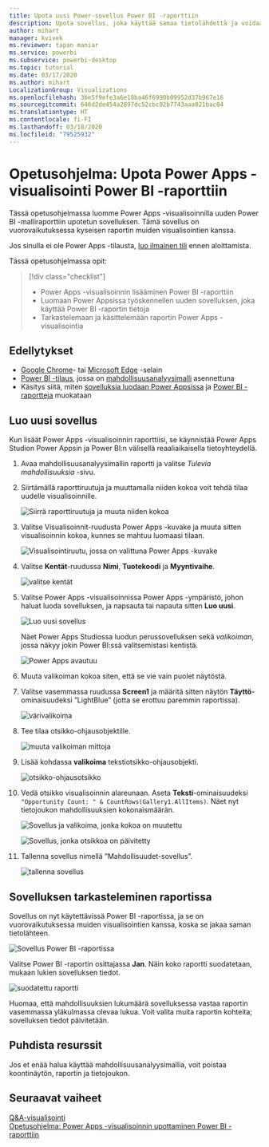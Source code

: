 ```yaml
---
title: Upota uusi Power-sovellus Power BI -raporttiin
description: Upota sovellus, joka käyttää samaa tietolähdettä ja voidaan suodattaa samalla tavalla kuin muut raporttikohteet
author: mihart
manager: kvivek
ms.reviewer: tapan maniar
ms.service: powerbi
ms.subservice: powerbi-desktop
ms.topic: tutorial
ms.date: 03/17/2020
ms.author: mihart
LocalizationGroup: Visualizations
ms.openlocfilehash: 3be5f9efe3a6e18ba46f6990b09952d37b967e16
ms.sourcegitcommit: 646d2de454a2897dc52cbc02b7743aaa021bac04
ms.translationtype: HT
ms.contentlocale: fi-FI
ms.lasthandoff: 03/18/2020
ms.locfileid: "79525932"
---
```

# <a name="tutorial-embed-a-power-apps-visual-in-a-power-bi-report"></a>Opetusohjelma: Upota Power Apps -visualisointi Power BI -raporttiin

Tässä opetusohjelmassa luomme Power Apps -visualisoinnilla uuden Power BI -malliraporttiin upotetun sovelluksen. Tämä sovellus on vuorovaikutuksessa kyseisen raportin muiden visualisointien kanssa.

Jos sinulla ei ole Power Apps -tilausta, [luo ilmainen tili](https://web.powerapps.com/signup?redirect=marketing&email=) ennen aloittamista.

Tässä opetusohjelmassa opit:
> [!div class="checklist"]
> * Power Apps -visualisoinnin lisääminen Power BI -raporttiin
> * Luomaan Power Appsissa työskennellen uuden sovelluksen, joka käyttää Power BI -raportin tietoja
> * Tarkastelemaan ja käsittelemään raportin Power Apps -visualisointia

## <a name="prerequisites"></a>Edellytykset

* [Google Chrome](https://www.google.com/chrome/browser/)- tai [Microsoft Edge](https://www.microsoft.com/windows/microsoft-edge) -selain
* [Power BI -tilaus](https://docs.microsoft.com/power-bi/service-self-service-signup-for-power-bi), jossa on [mahdollisuusanalyysimalli](https://docs.microsoft.com/power-bi/sample-opportunity-analysis#get-the-content-pack-for-this-sample) asennettuna
* Käsitys siitä, miten [sovelluksia luodaan Power Appsissa](https://docs.microsoft.com/powerapps/maker/canvas-apps/data-platform-create-app-scratch) ja [Power BI -raportteja](https://docs.microsoft.com/power-bi/service-the-report-editor-take-a-tour) muokataan



## <a name="create-a-new-app"></a>Luo uusi sovellus
Kun lisäät Power Apps -visualisoinnin raporttiisi, se käynnistää Power Apps Studion Power Appsin ja Power BI:n välisellä reaaliaikaisella tietoyhteydellä.

1. Avaa mahdollisuusanalyysimallin raportti ja valitse *Tulevia mahdollisuuksia* -sivu. 


2. Siirtämällä raporttiruutuja ja muuttamalla niiden kokoa voit tehdä tilaa uudelle visualisoinnille.

    ![Siirrä raporttiruutuja ja muuta niiden kokoa](media/power-bi-visualization-powerapp/power-bi-report-page.jpg)

2. Valitse Visualisoinnit-ruudusta Power Apps -kuvake ja muuta sitten visualisoinnin kokoa, kunnes se mahtuu luomaasi tilaan.

    ![Visualisointiruutu, jossa on valittuna Power Apps -kuvake](media/power-bi-visualization-powerapp/power-bi-powerapps-icon.jpg)

3. Valitse **Kentät**-ruudussa **Nimi**, **Tuotekoodi** ja **Myyntivaihe**. 

    ![valitse kentät](media/power-bi-visualization-powerapp/power-bi-fields.jpg)

4. Valitse Power Apps -visualisoinnissa Power Apps -ympäristö, johon haluat luoda sovelluksen, ja napsauta tai napauta sitten **Luo uusi**.

    ![Luo uusi sovellus](media/power-bi-visualization-powerapp/power-bi-create-new-powerapp.png)

    Näet Power Apps Studiossa luodun perussovelluksen sekä *valikoiman*, jossa näkyy jokin Power BI:ssä valitsemistasi kentistä.

    ![Power Apps avautuu](media/power-bi-visualization-powerapp/power-bi-power-app.png)

5.  Muuta valikoiman kokoa siten, että se vie vain puolet näytöstä. 

6. Valitse vasemmassa ruudussa **Screen1** ja määritä sitten näytön **Täyttö**-ominaisuudeksi ”LightBlue” (jotta se erottuu paremmin raportissa).

    ![värivalikoima](media/power-bi-visualization-powerapp/power-bi-powerapps-fill.png)

6. Tee tilaa otsikko-ohjausobjektille. 

    ![muuta valikoiman mittoja](media/power-bi-visualization-powerapp/power-bi-powerapps-gallery.png)


8. Lisää kohdassa **valikoima** tekstiotsikko-ohjausobjekti.

   ![otsikko-ohjausotsikko](media/power-bi-visualization-powerapp/power-bi-label.png)

7. Vedä otsikko visualisoinnin alareunaan. Aseta **Teksti**-ominaisuudeksi `"Opportunity Count: " & CountRows(Gallery1.AllItems)`. Näet nyt tietojoukon mahdollisuuksien kokonaismäärän.

    ![Sovellus ja valikoima, jonka kokoa on muutettu](media/power-bi-visualization-powerapp/power-bi-power-app-label.png)

    ![Sovellus, jonka otsikkoa on päivitetty](media/power-bi-visualization-powerapp/power-bi-label-live.png)

7. Tallenna sovellus nimellä ”Mahdollisuudet-sovellus”. 

    ![tallenna sovellus](media/power-bi-visualization-powerapp/power-bi-save-powerapp.png)


## <a name="view-the-app-in-the-report"></a>Sovelluksen tarkasteleminen raportissa
Sovellus on nyt käytettävissä Power BI -raportissa, ja se on vuorovaikutuksessa muiden visualisointien kanssa, koska se jakaa saman tietolähteen.

![Sovellus Power BI -raportissa](media/power-bi-visualization-powerapp/power-bi-powerapps-visual.png)

Valitse Power BI -raportin osittajassa **Jan**. Näin koko raportti suodatetaan, mukaan lukien sovelluksen tiedot.

![suodatettu raportti](media/power-bi-visualization-powerapp/power-bi-last.png)

Huomaa, että mahdollisuuksien lukumäärä sovelluksessa vastaa raportin vasemmassa yläkulmassa olevaa lukua. Voit valita muita raportin kohteita; sovelluksen tiedot päivitetään.


## <a name="clean-up-resources"></a>Puhdista resurssit
Jos et enää halua käyttää mahdollisuusanalyysimallia, voit poistaa koontinäytön, raportin ja tietojoukon.


## <a name="next-steps"></a>Seuraavat vaiheet
[Q&A-visualisointi](power-bi-visualization-types-for-reports-and-q-and-a.md)    
[Opetusohjelma: Power Apps -visualisoinnin upottaminen Power BI -raporttiin](https://docs.microsoft.com/powerapps/maker/canvas-apps/powerapps-custom-visual)